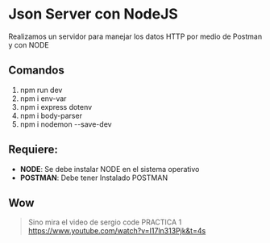 # Json Server con NodeJS
Realizamos un servidor para manejar los datos HTTP por medio de Postman y con NODE

## Comandos
1. npm run dev
2. npm i env-var
3. npm i express dotenv
4. npm i body-parser
5. npm i nodemon --save-dev

## Requiere:
-   **NODE**: Se debe instalar NODE en el sistema operativo
-   **POSTMAN**: Debe tener Instalado POSTMAN

## Wow
> Sino mira el video de sergio code PRACTICA 1 https://www.youtube.com/watch?v=I17ln313Pjk&t=4s

